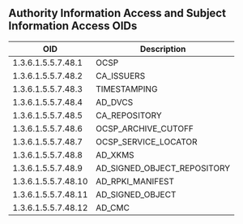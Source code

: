 Authority Information Access and Subject Information Access OIDs
--

| OID | Description |
| --- | ----------- |
| 1.3.6.1.5.5.7.48.1	| OCSP
| 1.3.6.1.5.5.7.48.2	| CA_ISSUERS
| 1.3.6.1.5.5.7.48.3	| TIMESTAMPING
| 1.3.6.1.5.5.7.48.4	| AD_DVCS
| 1.3.6.1.5.5.7.48.5	| CA_REPOSITORY
| 1.3.6.1.5.5.7.48.6	| OCSP_ARCHIVE_CUTOFF
| 1.3.6.1.5.5.7.48.7	| OCSP_SERVICE_LOCATOR
| 1.3.6.1.5.5.7.48.8	| AD_XKMS
| 1.3.6.1.5.5.7.48.9	| AD_SIGNED_OBJECT_REPOSITORY
| 1.3.6.1.5.5.7.48.10	| AD_RPKI_MANIFEST
| 1.3.6.1.5.5.7.48.11	| AD_SIGNED_OBJECT
| 1.3.6.1.5.5.7.48.12	| AD_CMC
